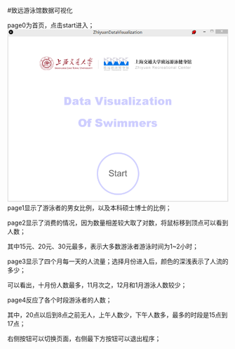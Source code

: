 #致远游泳馆数据可视化

page0为首页，点击start进入；
![image](https://github.com/Luopr/DDDUR2016F_5142029016/raw/master/page0.png)
page1显示了游泳者的男女比例，以及本科硕士博士的比例；

page2显示了消费的情况，因为数量相差较大取了对数，将鼠标移到顶点可以看到人数；

其中15元、20元、30元最多，表示大多数游泳者游泳时间为1~2小时；

page3显示了四个月每一天的人流量；选择月份进入后，颜色的深浅表示了人流的多少；

可以看出，十月份人数最多，11月次之，12月和1月游泳人数较少；

page4反应了各个时段游泳者的人数；

其中，20点以后到8点之前无人，上午人数少，下午人数多，最多的时段是15点到17点；

右侧按钮可以切换页面，右侧最下方按钮可以退出程序；
